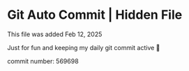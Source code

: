 # Git Auto Commit | Hidden File

This file was added Feb 12, 2025

Just for fun and keeping my daily git commit active 🤪

commit number: 569698
